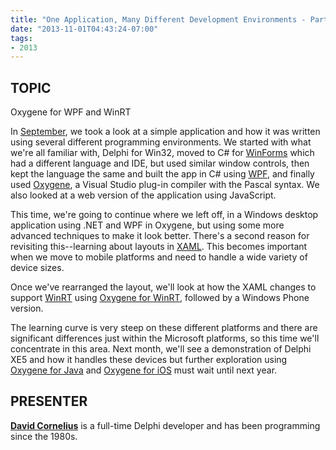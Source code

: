 ```yaml
---
title: "One Application, Many Different Development Environments - Part II"
date: "2013-11-01T04:43:24-07:00"
tags:
- 2013
---
```


## TOPIC ## 

Oxygene for WPF and WinRT

In [September](http://odug.org/2013-09), we took a look at a simple application and how it was written using several different programming environments. We started with what we're all familiar with, Delphi for Win32, moved to C# for [WinForms](http://en.wikipedia.org/wiki/Windows_Forms) which had a different language and IDE, but used similar window controls, then kept the language the same and built the app in C# using [WPF](http://msdn.microsoft.com/en-us/library/aa970268.aspx), and finally used [Oxygene](http://www.remobjects.com/oxygene), a Visual Studio plug-in compiler with the Pascal syntax.  We also looked at a web version of the application using JavaScript.

This time, we're going to continue where we left off, in a Windows desktop application using .NET and WPF in Oxygene, but using some more advanced techniques to make it look better.  There's a second reason for revisiting this--learning about layouts in [XAML](http://wpftutorial.net/XAML.html).  This becomes important when we move to mobile platforms and need to handle a wide variety of device sizes.

Once we've rearranged the layout, we'll look at how the XAML changes to support [WinRT](http://readwrite.com/2011/09/13/build-2011-what-is-winrt-and-i) using [Oxygene for WinRT](http://www.remobjects.com/oxygene/platforms/winrt.aspx), followed by a Windows Phone version.

The learning curve is very steep on these different platforms and there are significant differences just within the Microsoft platforms, so this time we'll concentrate in this area. Next month, we'll see a demonstration of Delphi XE5 and how it handles these devices but further exploration using [Oxygene for Java](http://www.remobjects.com/oxygene/platforms/android.aspx) and [Oxygene for iOS](http://www.remobjects.com/oxygene/cocoa.aspx) must wait until next year.

## PRESENTER ##

[**David Cornelius**](https://corneliusconcepts.tech/aboutme) is a full-time Delphi developer and has been programming since the 1980s.

